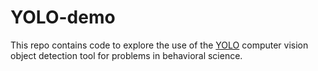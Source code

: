 # YOLO-demo

This repo contains code to explore the use of the [YOLO](https://pjreddie.com/darknet/yolo/) computer vision object detection tool for problems in behavioral science.

